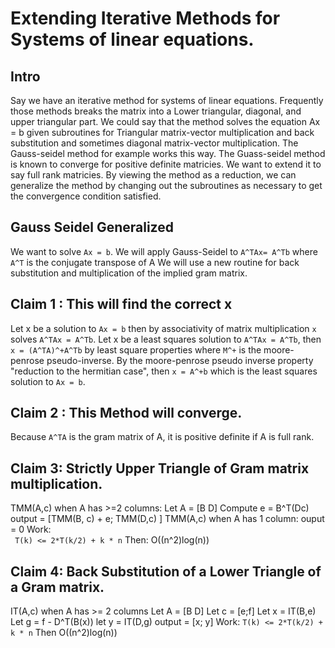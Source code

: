 # Extending Iterative Methods for Systems of linear equations.
## Intro
Say we have an iterative method for systems of linear equations.
Frequently those methods breaks the matrix into a Lower triangular, diagonal, and upper triangular part.
We could say that the method solves the equation Ax = b given subroutines for Triangular matrix-vector multiplication and back substitution and sometimes diagonal matrix-vector multiplication. 
The Gauss-seidel method for example works this way.
The Guass-seidel method is known to converge for positive definite matricies.
We want to extend it to say full rank matricies.
By viewing the method as a reduction, we can generalize the method by changing out the subroutines as necessary to get the convergence condition satisfied.
## Gauss Seidel Generalized
We want to solve ```Ax = b```.
We will apply Gauss-Seidel to ```A^TAx= A^Tb``` where ```A^T``` is the conjugate transpose of A
We will use a new routine for back substitution and multiplication of the implied gram matrix.
## Claim 1 : This will find the correct x
Let x be a solution to ```Ax = b``` then by associativity of matrix multiplication ```x``` solves ```A^TAx = A^Tb```.
Let x be a least squares solution to ```A^TAx = A^Tb```, then ```x = (A^TA)^+A^Tb``` by least square properties where ```M^+``` is the moore-penrose pseudo-inverse.
By the moore-penrose pseudo inverse property "reduction to the hermitian case",
then ```x = A^+b``` which is the least squares solution to ```Ax = b```.
## Claim 2 : This Method will converge.
Because ```A^TA``` is the gram matrix of A, it is positive definite if A is full rank.
## Claim 3: Strictly Upper Triangle of Gram matrix multiplication.
TMM(A,c) when A has >=2 columns:
Let A = [B D] 
Compute e = B^T(Dc)
output = [TMM(B, c) + e; TMM(D,c) ]
TMM(A,c) when A has 1 column:
ouput = 0
Work:  
``` T(k) <= 2*T(k/2) + k * n```
Then: O((n^2)log(n))
## Claim 4: Back Substitution of a Lower Triangle of a Gram matrix.
IT(A,c) when A has >= 2 columns
Let A = [B D] 
Let c = [e;f]
Let x = IT(B,e)
Let g = f - D^T(B(x))
let y = IT(D,g)
output = [x; y]
Work:
``` T(k) <= 2*T(k/2) + k * n ```
Then O((n^2)log(n))
